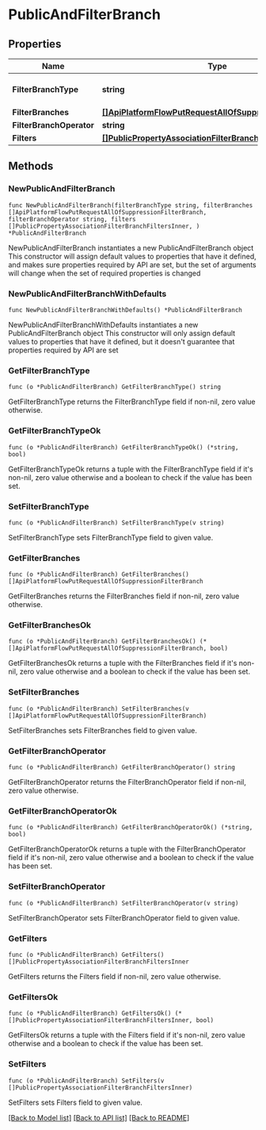 # PublicAndFilterBranch

## Properties

Name | Type | Description | Notes
------------ | ------------- | ------------- | -------------
**FilterBranchType** | **string** |  | [default to "AND"]
**FilterBranches** | [**[]ApiPlatformFlowPutRequestAllOfSuppressionFilterBranch**](ApiPlatformFlowPutRequestAllOfSuppressionFilterBranch.md) |  | 
**FilterBranchOperator** | **string** |  | 
**Filters** | [**[]PublicPropertyAssociationFilterBranchFiltersInner**](PublicPropertyAssociationFilterBranchFiltersInner.md) |  | 

## Methods

### NewPublicAndFilterBranch

`func NewPublicAndFilterBranch(filterBranchType string, filterBranches []ApiPlatformFlowPutRequestAllOfSuppressionFilterBranch, filterBranchOperator string, filters []PublicPropertyAssociationFilterBranchFiltersInner, ) *PublicAndFilterBranch`

NewPublicAndFilterBranch instantiates a new PublicAndFilterBranch object
This constructor will assign default values to properties that have it defined,
and makes sure properties required by API are set, but the set of arguments
will change when the set of required properties is changed

### NewPublicAndFilterBranchWithDefaults

`func NewPublicAndFilterBranchWithDefaults() *PublicAndFilterBranch`

NewPublicAndFilterBranchWithDefaults instantiates a new PublicAndFilterBranch object
This constructor will only assign default values to properties that have it defined,
but it doesn't guarantee that properties required by API are set

### GetFilterBranchType

`func (o *PublicAndFilterBranch) GetFilterBranchType() string`

GetFilterBranchType returns the FilterBranchType field if non-nil, zero value otherwise.

### GetFilterBranchTypeOk

`func (o *PublicAndFilterBranch) GetFilterBranchTypeOk() (*string, bool)`

GetFilterBranchTypeOk returns a tuple with the FilterBranchType field if it's non-nil, zero value otherwise
and a boolean to check if the value has been set.

### SetFilterBranchType

`func (o *PublicAndFilterBranch) SetFilterBranchType(v string)`

SetFilterBranchType sets FilterBranchType field to given value.


### GetFilterBranches

`func (o *PublicAndFilterBranch) GetFilterBranches() []ApiPlatformFlowPutRequestAllOfSuppressionFilterBranch`

GetFilterBranches returns the FilterBranches field if non-nil, zero value otherwise.

### GetFilterBranchesOk

`func (o *PublicAndFilterBranch) GetFilterBranchesOk() (*[]ApiPlatformFlowPutRequestAllOfSuppressionFilterBranch, bool)`

GetFilterBranchesOk returns a tuple with the FilterBranches field if it's non-nil, zero value otherwise
and a boolean to check if the value has been set.

### SetFilterBranches

`func (o *PublicAndFilterBranch) SetFilterBranches(v []ApiPlatformFlowPutRequestAllOfSuppressionFilterBranch)`

SetFilterBranches sets FilterBranches field to given value.


### GetFilterBranchOperator

`func (o *PublicAndFilterBranch) GetFilterBranchOperator() string`

GetFilterBranchOperator returns the FilterBranchOperator field if non-nil, zero value otherwise.

### GetFilterBranchOperatorOk

`func (o *PublicAndFilterBranch) GetFilterBranchOperatorOk() (*string, bool)`

GetFilterBranchOperatorOk returns a tuple with the FilterBranchOperator field if it's non-nil, zero value otherwise
and a boolean to check if the value has been set.

### SetFilterBranchOperator

`func (o *PublicAndFilterBranch) SetFilterBranchOperator(v string)`

SetFilterBranchOperator sets FilterBranchOperator field to given value.


### GetFilters

`func (o *PublicAndFilterBranch) GetFilters() []PublicPropertyAssociationFilterBranchFiltersInner`

GetFilters returns the Filters field if non-nil, zero value otherwise.

### GetFiltersOk

`func (o *PublicAndFilterBranch) GetFiltersOk() (*[]PublicPropertyAssociationFilterBranchFiltersInner, bool)`

GetFiltersOk returns a tuple with the Filters field if it's non-nil, zero value otherwise
and a boolean to check if the value has been set.

### SetFilters

`func (o *PublicAndFilterBranch) SetFilters(v []PublicPropertyAssociationFilterBranchFiltersInner)`

SetFilters sets Filters field to given value.



[[Back to Model list]](../README.md#documentation-for-models) [[Back to API list]](../README.md#documentation-for-api-endpoints) [[Back to README]](../README.md)


